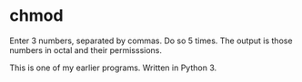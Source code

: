 # chmod
Enter 3 numbers, separated by commas.
Do so 5 times. 
The output is those numbers in octal and their permisssions.

This is one of my earlier programs. 
Written in Python 3.
